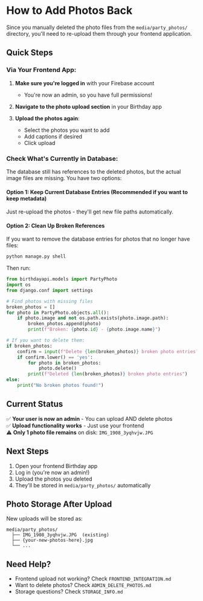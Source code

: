 # How to Add Photos Back

Since you manually deleted the photo files from the `media/party_photos/` directory, you'll need to re-upload them through your frontend application.

## Quick Steps

### Via Your Frontend App:

1. **Make sure you're logged in** with your Firebase account
   - You're now an admin, so you have full permissions!

2. **Navigate to the photo upload section** in your Birthday app

3. **Upload the photos again**:
   - Select the photos you want to add
   - Add captions if desired
   - Click upload

### Check What's Currently in Database:

The database still has references to the deleted photos, but the actual image files are missing. You have two options:

#### Option 1: Keep Current Database Entries (Recommended if you want to keep metadata)

Just re-upload the photos - they'll get new file paths automatically.

#### Option 2: Clean Up Broken References

If you want to remove the database entries for photos that no longer have files:

```bash
python manage.py shell
```

Then run:
```python
from birthdayapi.models import PartyPhoto
import os
from django.conf import settings

# Find photos with missing files
broken_photos = []
for photo in PartyPhoto.objects.all():
    if photo.image and not os.path.exists(photo.image.path):
        broken_photos.append(photo)
        print(f"Broken: {photo.id} - {photo.image.name}")

# If you want to delete them:
if broken_photos:
    confirm = input(f"Delete {len(broken_photos)} broken photo entries? (yes/no): ")
    if confirm.lower() == 'yes':
        for photo in broken_photos:
            photo.delete()
        print(f"Deleted {len(broken_photos)} broken photo entries")
else:
    print("No broken photos found!")
```

## Current Status

✅ **Your user is now an admin** - You can upload AND delete photos  
✅ **Upload functionality works** - Just use your frontend  
⚠️ **Only 1 photo file remains** on disk: `IMG_1908_3yqhvjw.JPG`  

## Next Steps

1. Open your frontend Birthday app
2. Log in (you're now an admin!)
3. Upload the photos you deleted
4. They'll be stored in `media/party_photos/` automatically

## Photo Storage After Upload

New uploads will be stored as:
```
media/party_photos/
  ├── IMG_1908_3yqhvjw.JPG  (existing)
  ├── {your-new-photos-here}.jpg
  └── ...
```

## Need Help?

- Frontend upload not working? Check `FRONTEND_INTEGRATION.md`
- Want to delete photos? Check `ADMIN_DELETE_PHOTOS.md`
- Storage questions? Check `STORAGE_INFO.md`

